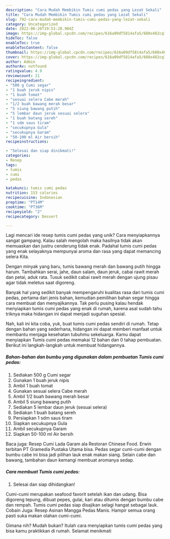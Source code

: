 ```yaml
---
description: "Cara Mudah Membikin Tumis cumi pedas yang Lezat Sekali"
title: "Cara Mudah Membikin Tumis cumi pedas yang Lezat Sekali"
slug: 792-cara-mudah-membikin-tumis-cumi-pedas-yang-lezat-sekali
category: Uncategorized
date: 2022-06-26T19:53:28.904Z
image: https://img-global.cpcdn.com/recipes/616a09df5814afa5/680x482cq70/tumis-cumi-pedas-foto-resep-utama.jpg
hideToc: false
enableToc: true
enableTocContent: false
thumbnail: https://img-global.cpcdn.com/recipes/616a09df5814afa5/680x482cq70/tumis-cumi-pedas-foto-resep-utama.jpg
cover: https://img-global.cpcdn.com/recipes/616a09df5814afa5/680x482cq70/tumis-cumi-pedas-foto-resep-utama.jpg
author: Admin
authorAv: notfound
ratingvalue: 4.9
reviewcount: 21
recipeingredient:
- "500 g Cumi segar"
- "1 buah jeruk nipis"
- "1 buah tomat"
- "sesuai selera Cabe merah"
- "1/2 buah bawang merah besar"
- "5 siung bawang putih"
- "5 lembar daun jeruk sesuai selera"
- "1 buah batang sereh"
- "1 sdm saus tiram"
- "secukupnya Gula"
- "secukupnya Garam"
- "50-100 ml Air bersih"
recipeinstructions:

- "Selesai dan siap dinikmati!"
categories:
- Resep
tags:
- tumis
- cumi
- pedas

katakunci: tumis cumi pedas 
nutrition: 153 calories
recipecuisine: Indonesian
preptime: "PT14M"
cooktime: "PT36M"
recipeyield: "2"
recipecategory: Dessert

---
```





Lagi mencari ide resep tumis cumi pedas yang unik? Cara menyiapkannya sangat gampang. Kalau salah mengolah maka hasilnya tidak akan memuaskan dan justru cenderung tidak enak. Padahal tumis cumi pedas yang enak selayaknya mempunyai aroma dan rasa yang dapat memancing selera Kita.





Dengan minyak yang baru, tumis bawang merah dan bawang putih hingga harum. Tambahkan serai, jahe, daun salam, daun jeruk, cabai rawit merah dan petai, aduk rata. Tusuk sedikit cabai rawit merah dengan ujung pisau agar tidak meletus saat digoreng.

Banyak hal yang sedikit banyak mempengaruhi kualitas rasa dari tumis cumi pedas, pertama dari jenis bahan, kemudian pemilihan bahan segar hingga cara membuat dan menyajikannya. Tak perlu pusing kalau hendak menyiapkan tumis cumi pedas yang enak di rumah, karena asal sudah tahu triknya maka hidangan ini dapat menjadi suguhan spesial.






Nah, kali ini kita coba, yuk, buat tumis cumi pedas sendiri di rumah. Tetap dengan bahan yang sederhana, hidangan ini dapat memberi manfaat untuk membantu menjaga kesehatan tubuhmu sekeluarga. Kamu dapat menyiapkan Tumis cumi pedas memakai 12 bahan dan 0 tahap pembuatan. Berikut ini langkah-langkah untuk membuat hidangannya.

<!--inarticleads1-->

##### Bahan-bahan dan bumbu yang digunakan dalam pembuatan Tumis cumi pedas:

1. Sediakan 500 g Cumi segar
1. Gunakan 1 buah jeruk nipis
1. Ambil 1 buah tomat
1. Gunakan sesuai selera Cabe merah
1. Ambil 1/2 buah bawang merah besar
1. Ambil 5 siung bawang putih
1. Sediakan 5 lembar daun jeruk (sesuai selera)
1. Sediakan 1 buah batang sereh
1. Persiapkan 1 sdm saus tiram
1. Siapkan secukupnya Gula
1. Ambil secukupnya Garam
1. Siapkan 50-100 ml Air bersih


Baca juga: Resep Cumi Lada Garam ala Restoran Chinese Food. Erwin terbitan PT Gramedia Pustaka Utama bisa. Pedas segar cumi-cumi dengan bumbu cabe ini bisa jadi pilihan lauk enak makan siang. Selain cabe dan bawang, tambahan daun kemangi membuat aromanya sedap. 

<!--inarticleads2-->

##### Cara membuat Tumis cumi pedas:


1. Selesai dan siap dihidangkan!

Cumi-cumi merupakan seafood favorit setelah ikan dan udang. Bisa digoreng tepung, dibuat pepes, gulai, kari atau ditumis dengan bumbu cabe dan rempah. Tumis cumi pedas siap disajikan selagi hangat sebagai lauk. Cobain Juga: Resep Asinan Mangga Pedas Manis. Hampir semua orang pasti suka makan olahan cumi-cumi. 

Gimana nih? Mudah bukan? Itulah cara menyiapkan tumis cumi pedas yang bisa kamu praktikkan di rumah. Selamat menikmati
